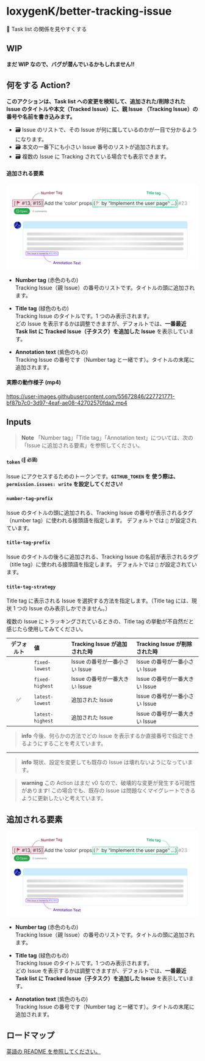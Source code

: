 # loxygenK/better-tracking-issue

🚩 Task list の関係を見やすくする

## WIP
**まだ WIP なので、バグが潜んでいるかもしれません!!**

## 何をする Action?

**このアクションは、Task list への変更を検知して、追加された/削除された Issue のタイトルや本文（Tracked Issue）に、親 Issue （Tracking Issue）の番号や名前を書き込みます。**

- ️🗃️ Issue のリストで、その Issue が何に属しているのかが一目で分かるようになります。
- ️🗃️ 本文の一番下にも小さい Issue 番号のリストが追加されます。
- ️🗃️ 複数の Issue に Tracking されている場合でも表示できます。

#### 追加される要素

<img src="./_readme/textDescription.svg" />

- **Number tag** (赤色のもの)<br />
  Tracking Issue（親 Issue）の番号のリストです。タイトルの頭に追加されます。

- **Title tag** (緑色のもの)<br />
  Tracking Issue のタイトルです。1 つのみ表示されます。<br />
  どの Issue を表示するかは調整できますが、デフォルトでは、**一番最近 Task list に Tracked Issue（子タスク）を追加した Issue** を表示しています。

- **Annotation text** (紫色のもの)<br />
  Tracking Issue の番号です（Number tag と一緒です）。タイトルの末尾に追加されます。

#### 実際の動作様子 (mp4)

https://user-images.githubusercontent.com/55672846/227721771-bf87b7c0-3d97-4eaf-ae08-42702570fda2.mp4

## Inputs

> **Note**
> 「Number tag」「Title tag」「Annotation text」については、次の「Issue に追加される要素」を参照してください。

#### `token` <sup>(🔶 必須)</sup>
Issue にアクセスするためのトークンです。**`GITHUB_TOKEN` を 使う際は、 `permission.issues: write` を設定してください!**

#### `number-tag-prefix`
Issue のタイトルの頭に追加される、Tracking Issue の番号が表示されるタグ（number tag）に使われる接頭語を指定します。
デフォルトでは `🚩` が設定されています。

#### `title-tag-prefix`
Issue のタイトルの後ろに追加される、Tracking Issue の名前が表示されるタグ（title tag）に使われる接頭語を指定します。
デフォルトでは `🚩` が設定されています。

#### `title-tag-strategy`
Title tag に表示される Issue を選択する方法を指定します。（Title tag には、現状 1 つの Issue のみ表示しかできません。）

複数の Issue にトラッキングされているときの、Title tag の挙動が不自然だと感じたら使用してみてください。

| デフォルト | 値               | Tracking Issue が追加された時  | Tracking Issue が削除された時  |
| :--------: | :--------------- | :----------------------------- | :----------------------------- |
|            | `fixed-lowest`   | Issue の番号が一番小さい Issue | Issue の番号が一番小さい Issue |
|            | `fixed-highest`  | Issue の番号が一番大きい Issue | Issue の番号が一番大きい Issue |
|     ✅     | `latest-lowest`  | 追加された Issue               | Issue の番号が一番小さい Issue |
|            | `latest-highest` | 追加された Issue               | Issue の番号が一番大きい Issue |

> **info**
> 今後、何らかの方法でどの Issue を表示するか直接番号で指定できるようにすることを考えています。

---

> **info**
> 現状、設定を変更しても既存の Issue は壊れないようになっています。

> **warning**
> この Action はまだ v0 なので、破壊的な変更が発生する可能性があります! この場合でも、既存の Issue は問題なくマイグレートできるように更新したいと考えています。

## 追加される要素

<img src="./_readme/textDescription.svg" />

- **Number tag** (赤色のもの)<br />
  Tracking Issue（親 Issue）の番号のリストです。タイトルの頭に追加されます。

- **Title tag** (緑色のもの)<br />
  Tracking Issue のタイトルです。1 つのみ表示されます。<br />
  どの Issue を表示するかは調整できますが、デフォルトでは、**一番最近 Task list に Tracked Issue（子タスク）を追加した Issue** を表示しています。

- **Annotation text** (紫色のもの)<br />
  Tracking Issue の番号です（Number tag と一緒です）。タイトルの末尾に追加されます。

## ロードマップ
[英語の README を参照してください。](./README.md)
